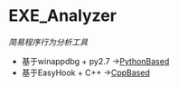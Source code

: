 # EXE_Analyzer
*简易程序行为分析工具*

- 基于winappdbg + py2.7 ->[PythonBased](https://github.com/Pryriat/EXE_Analyzer/tree/master/PythonBased)
- 基于EasyHook + C++ ->[CppBased](https://github.com/Pryriat/EXE_Analyzer/tree/master/CppBased)
